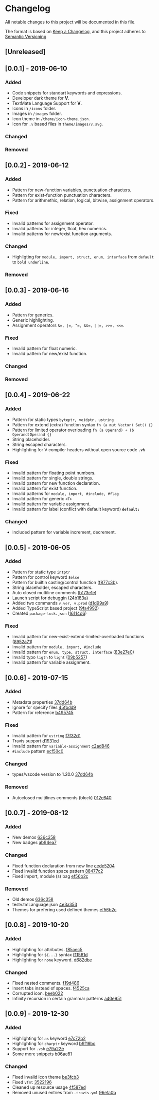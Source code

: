 # Changelog

All notable changes to this project will be documented in this file.

The format is based on [Keep a Changelog](https://keepachangelog.com/en/1.0.0/),
and this project adheres to [Semantic Versioning](https://semver.org/spec/v2.0.0.html).

## [Unreleased]

## [0.0.1] - 2019-06-10

### Added

- Code snippets for standart keywords and expressions.
- Developer dark theme for **V**.
- TextMate Language Support for **V**.
- Icons in `/icons` folder.
- Images in `/images` folder.
- Icon theme in `/theme/icon-theme.json`.
- Icon for `.v` based files in `theme/images/v.svg`.

### Changed

### Removed

## [0.0.2] - 2019-06-12

### Added

- Pattern for new-function variables, punctuation characters.
- Pattern for exist-function punctuation characters.
- Pattern for arithmethic, relation, logical, bitwise, assignment operators.

### Fixed

- Invalid patterns for assignment operator. 
- Invalid patterns for integer, float, hex numerics.
- Invalid patterns for new/exist function arguments.

### Changed

- Highligting for `module, import, struct, enum, interface` from `default` to `bold underline`.

### Removed

## [0.0.3] - 2019-06-16

### Added

- Pattern for generics.
- Generic highlighting.
- Assignment operators `&=, |=, ^=, &&=, ||=, >>=, <<=`.

### Fixed

- Invalid pattern for float numeric.
- Invalid pattern for new/exist function.

### Changed

### Removed

## [0.0.4] - 2019-06-22

### Added

- Pattern for static types `byteptr, voidptr, ustring`
- Pattern for extend (extra) function syntax `fn (a mut Vector) Set() {}`
- Pattern for limited operator overloading `fn (a Operand) + (b Operand)Operand {}`
- String placeholder.
- String escaped characters.
- Highlighting for V compiler headers without open source code __`.vh`__

### Fixed

- Invalid pattern for floating point numbers.
- Invalid pattern for single, double strings. 
- Invalid pattern for new function declaration.
- Invalid pattern for exist function.
- Invalid patterns for `module, import, #include, #flag`
- Invalid pattern for generic `<T>`
- Invalid pattern for variable assignment.
- Invalid pattern for label (conflict with default keyword) __`default:`__

### Changed

- Included pattern for variable increment, decrement.  

## [0.0.5] - 2019-06-05

### Added

- Pattern for static type `intptr`
- Pattern for control keyword `$else`
- Pattern for builtin casting/control function ([f877c3b](https://github.com/0x9ef/vscode-vlang/commit/f877c3b844564125431f9bd4accda0b4924f5f6c)).
- String placeholder, escaped characters.
- Auto closed multiline comments ([b173e1e](https://github.com/0x9ef/vscode-vlang/pull/8))
- Launch script for debuggin ([24b183a](https://github.com/0x9ef/vscode-vlang/commit/24b183aa79964962a1e6083ac5847a207935629b))
- Added two commands `v.ver, v.prod` ([d1d99a9](https://github.com/0x9ef/vscode-vlang/commit/d1d99a9806f9ffbbe235974f153fa837f2eb6b3b))
- Added TypeScript based project ([9fa4992](https://github.com/0x9ef/vscode-vlang/commit/9fa4992a7f549351c97d17b1ff95c94970e74bb3))
- Created `package-lock.json` ([16114d6](https://github.com/0x9ef/vscode-vlang/commit/16114d69ece533c217a0153655a2796c717fd02c))

### Fixed

- Invalid pattern for new-exist-extend-limited-overloaded functions ([8952a71](https://github.com/0x9ef/vscode-vlang/commit/8952a717ecd2683cfc69caca52f232a5540cd2b5))
- Invalid pattern for `module, import, #include`
- Invalid pattern for `enum, type, struct, interface` ([83e27e0](https://github.com/0x9ef/vscode-vlang/commit/83e27e0e64a4a51414ec8ed80dbc6f03fb8bb517))
- Invalid typo `ligth` to `light` ([09b5257](https://github.com/0x9ef/vscode-vlang/commit/09b5257c7e0d4e10735d3c23d9cfa2eb27735dab))
- Invalid pattern for variable assignment.

## [0.0.6] - 2019-07-15

### Added

- Metadata properties [37dd64b](https://github.com/0x9ef/vscode-vlang/commit/37dd64bcaf1a7799260d29773f55bf23f5f28247)
- Ignore for specify files [45fbdd9](https://github.com/0x9ef/vscode-vlang/commit/45fbdd952a7c8dc6e971f52388b9629c9fd6ba4e)
- Pattern for reference [b495745](https://github.com/0x9ef/vscode-vlang/commit/b495745e4354aee7d609adef164fc48be3a75d7e)

### Fixed

- Invalid pattern for `ustring` [f7f32d1](https://github.com/0x9ef/vscode-vlang/commit/f7f32d108f2aa031b8335073ef77ab774a77f284)
- Travis support [d1931ed](https://github.com/0x9ef/vscode-vlang/commit/d1931ed55b42161f6bd1df023685c1d060471165)
- Invalid pattern for `variable-assignment` [c2ad846](https://github.com/0x9ef/vscode-vlang/commit/c2ad846e79aed3e5c4add8ee2e48aa3d20f18607)
- `#include` pattern [ecf50c0](https://github.com/0x9ef/vscode-vlang/commit/ecf50c0a830923090b6f13700e8baca9bc3c3c86)

### Changed

- types/vscode version to 1.20.0 [37dd64b](https://github.com/0x9ef/vscode-vlang/commit/37dd64bcaf1a7799260d29773f55bf23f5f28247)

### Removed

- Autoclosed multilines comments (block) [012e640](https://github.com/0x9ef/vscode-vlang/commit/012e640a84772162a7d822c3b87890c20244fa78)

## [0.0.7] - 2019-08-12

### Added

- New demos [636c358](https://github.com/0x9ef/vscode-vlang/commit/636c358eb53104f0b3f42f214305f9ef10fb9599)
- New badges [ab94ea7](https://github.com/0x9ef/vscode-vlang/commit/ab94ea75950a59a5832cb6a6f32e6e8d5197e63a)

### Changed

- Fixed function declaration from new line [cede5204](https://github.com/0x9ef/vscode-vlang/commit/cede52044e7acd56f880b0729dc3280c16d4c3e9)
- Fixed invalid function space pattern [88477c2](https://github.com/0x9ef/vscode-vlang/commit/88477c24709836dd8e7d5fdd01d0f729870c278b)
- Fixed import, module (s) bag [ef56b2c](https://github.com/0x9ef/vscode-vlang/commit/ef56b2c8020d7b6d4d5408635339fa29265ad216)

### Removed

- Old demos [636c358](https://github.com/0x9ef/vscode-vlang/commit/636c358eb53104f0b3f42f214305f9ef10fb9599)
- testv.tmLanguage.json [4e3a353](https://github.com/0x9ef/vscode-vlang/commit/4e3a35358d7927efbd47b25911b50e9ad3ee1cd2)
- Themes for prefering used defined themes [ef56b2c](https://github.com/0x9ef/vscode-vlang/commit/ef56b2c8020d7b6d4d5408635339fa29265ad216)

## [0.0.8] - 2019-10-20

### Added

- Highlighting for attributes. [f85aec5](https://github.com/0x9ef/vscode-vlang/commit/f85aec57a46116204c9f3fbe370277907ff00a9c)
- Highlighting for `${...}` syntax [f11581d](https://github.com/0x9ef/vscode-vlang/commit/f11581dcaaadb88da2130a4d9b444d4281f1c0d4)
- Highlighting for `none` keyword. [d682dbe](https://github.com/0x9ef/vscode-vlang/commit/d682dbefb6330b9383d849334da7677d6f6cf2d6)

### Changed

- Fixed nested comments. [f19d486](https://github.com/0x9ef/vscode-vlang/commit/f19d4868dd34a729bee01441eb62c6a59a16a1e6)
- Insert tabs instead of spaces. [f4525ca](https://github.com/0x9ef/vscode-vlang/commit/f4525ca1eb3d514eeb2bb2956724dc18a2645235)
- Corrupted icon. [beeb022](https://github.com/0x9ef/vscode-vlang/commit/beeb0223c03a1a40b976ef350d546282b3cfa8ff)
- Infinity recursion in certain grammar patterns [a40e951](https://github.com/0x9ef/vscode-vlang/commit/1638585f838e30c2587eaf9ee8a08c28785b6f42)

## [0.0.9] - 2019-12-30

### Added

- Highlighting for `as` keyword [e7c72b2](https://github.com/0x9ef/vscode-vlang/commit/e7c72b2cb23444d5c1fa5e5aa2f61e64eaa8264f)
- Highlighting for `charptr` keyword [b9f16bc](https://github.com/0x9ef/vscode-vlang/commit/b9f16bce1e8089d0b2b2dd50bf09ff8aec621122)
- Support for `.vsh` [e79a22e](https://github.com/0x9ef/vscode-vlang/commit/e79a22e72dabeca2cc26e08829e6da6f1a957e3c)
- Some more snippets [b06ae81](https://github.com/0x9ef/vscode-vlang/commit/b06ae81b47ec6354ef1ed887ce6357ef03cd712c)

### Changed

- Fixed invalid icon theme [be3fcb3](https://github.com/0x9ef/vscode-vlang/commit/be3fcb399a309d52e8869f6ac9067aa454dd3b8a)
- Fixed `vfmt` [3522196](https://github.com/0x9ef/vscode-vlang/commit/3522196890c4f89da2f173684fe326e79fbb4c52)
- Cleaned up resource usage [4f587ed](https://github.com/0x9ef/vscode-vlang/commit/4f587ed1cbcd6e884da250528ba7f2e0728127cb)
- Removed unused entries from `.travis.yml` [96e1a0b](https://github.com/0x9ef/vscode-vlang/commit/96e1a0b06946d2659d5e92242aeabbfc56faf909)
